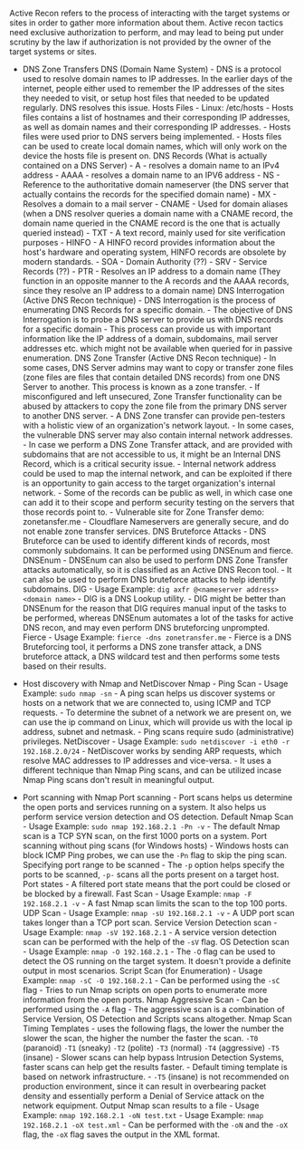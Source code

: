 Active Recon refers to the process of interacting with the target systems or sites in order to gather more information about them. Active recon tactics need exclusive authorization to perform, and may lead to being put under scrutiny by the law if authorization is not provided by the owner of the target systems or sites.

- DNS Zone Transfers
	DNS (Domain Name System)
		- DNS is a protocol used to resolve domain names to IP addresses. In the earlier days of the internet, people either used to remember the IP addresses of the sites they needed to visit, or setup host files that needed to be updated regularly. DNS resolves this issue.
	Hosts Files
		- Linux: /etc/hosts
		- Hosts files contains a list of hostnames and their corresponding IP addresses, as well as domain names and their corresponding IP addresses.
		- Hosts files were used prior to DNS servers being implemented.
		- Hosts files can be used to create local domain names, which will only work on the device the hosts file is present on.
	DNS Records (What is actually contained on a DNS Server)
		- A - resolves a domain name to an IPv4 address
		- AAAA - resolves a domain name to an IPV6 address
		- NS - Reference to the authoritative domain nameserver (the DNS server that actually contains the records for the specified domain name)
		- MX - Resolves a domain to a mail server
		- CNAME - Used for domain aliases (when a DNS resolver queries a domain name with a CNAME record, the domain name queried in the CNAME record is the one that is actually queried instead)
		- TXT - A text record, mainly used for site verification purposes
		- HINFO - A HINFO record provides information about the host's hardware and operating system, HINFO records are obsolete by modern standards.
		- SOA - Domain Authority (??)
		- SRV - Service Records (??)
		- PTR - Resolves an IP address to a domain name (They function in an opposite manner to the A records and the AAAA records, since they resolve an IP address to a domain name)
	DNS Interrogation (Active DNS Recon technique)
		- DNS Interrogation is the process of enumerating DNS Records for a specific domain.
		- The objective of DNS Interrogation is to probe a DNS server to provide us with DNS records for a specific domain
		- This process can provide us with important information like the IP address of a domain, subdomains, mail server addresses etc. which might not be available when queried for in passive enumeration.
	DNS Zone Transfer (Active DNS Recon technique)
		- In some cases, DNS Server admins may want to copy or transfer zone files (zone files are files that contain detailed DNS records) from one DNS Server to another. This process is known as a zone transfer.
		- If misconfigured and left unsecured, Zone Transfer functionality can be abused by attackers to copy the zone file from the primary DNS server to another DNS server.
		- A DNS Zone transfer can provide pen-testers with a holistic view of an organization's network layout.
		- In some cases, the vulnerable DNS server may also contain internal network addresses.
		- In case we perform a DNS Zone Transfer attack, and are provided with subdomains that are not accessible to us, it might be an Internal DNS Record, which is a critical security issue.
		- Internal network address could be used to map the internal network, and can be exploited if there is an opportunity to gain access to the target organization's internal network.
		- Some of the records can be public as well, in which case one can add it to their scope and perform security testing on the servers  that those records point to.
		- Vulnerable site for Zone Transfer demo: zonetansfer.me
		- Cloudflare Nameservers are generally secure, and do not enable zone transfer services.
	DNS Bruteforce Attacks
		- DNS Bruteforce can be used to identify different kinds of records, most commonly subdomains. It can be performed using DNSEnum and fierce. 
	DNSEnum
		- DNSEnum can also be used to  perform DNS Zone Transfer attacks automatically, so it is classified as an Active DNS Recon tool.
		- It can also be used to perform DNS bruteforce attacks to help identify subdomains.
	DIG
		- Usage Example: `dig axfr @<nameserver address> <domain name>`
		- DIG is a DNS Lookup utility.
		- DIG might be better than DNSEnum for the reason that DIG requires manual input of the tasks to be performed, whereas DNSEnum automates a lot of the tasks for active DNS recon, and may even perform DNS bruteforcing unprompted.
	Fierce
		- Usage Example: `fierce -dns zonetransfer.me`
		- Fierce is a DNS Bruteforcing tool, it performs a DNS zone transfer attack, a DNS bruteforce attack, a DNS wildcard test and then performs some tests based on their results.

- Host discovery with Nmap and NetDiscover
	Nmap - Ping Scan
		- Usage Example: `sudo nmap -sn`
		- A ping scan helps us discover systems or hosts on a network that we are connected to, using ICMP and TCP requests.
		- To determine the subnet of a network we are present on, we can use the ip command on Linux, which will provide us with the local ip address, subnet and netmask.
		- Ping scans require sudo (administrative) privileges.
	NetDiscover
		- Usage Example: `sudo netdiscover -i eth0 -r 192.168.2.0/24`
		- NetDiscover works by sending ARP requests, which resolve MAC addresses to IP addresses and vice-versa.
		- It uses a different technique than Nmap Ping scans, and can be utilized incase Nmap Ping scans don't result in meaningful output.

- Port scanning with Nmap
	Port scanning
		- Port scans helps us determine the open ports and services running on a system. It also helps us perform service version detection and OS detection.
	Default Nmap Scan
		- Usage Example: `sudo nmap 192.168.2.1 -Pn -v`
		- The default Nmap scan is a TCP SYN scan, on the first 1000 ports on a system.
	Port scanning without ping scans (for Windows hosts)
		- Windows hosts can block ICMP Ping probes, we can use the `-Pn` flag to skip the ping scan.
	Specifying port range to be scanned
		- The `-p` option helps specify the ports to be scanned, `-p-` scans all the ports present on a target host.
	Port states
		- A filtered port state means that the port could be closed or be blocked by a firewall.
	Fast Scan
		- Usage Example: `nmap -F 192.168.2.1 -v`
		- A fast Nmap scan limits the scan to the top 100 ports.
	UDP Scan
		- Usage Example: `nmap -sU 192.168.2.1 -v`
		- A UDP port scan takes longer than a TCP port scan.
	Service Version Detection scan
		- Usage Example: `nmap -sV 192.168.2.1`
		- A service version detection scan can be performed with the help of the `-sV` flag.
	OS Detection scan
		- Usage Example: `nmap -O 192.168.2.1`
		- The `-O` flag can be used to detect the OS running on the target system. It doesn't provide a definite output in most scenarios.
	Script Scan (for Enumeration)
		- Usage Example: `nmap -sC -O 192.168.2.1`
		-  Can be performed using the `-sC` flag
		- Tries to run Nmap scripts on open ports to enumerate more information from the open ports.
	Nmap Aggressive Scan
		- Can be performed using the `-A` flag
		- The aggressive scan is a combination of Service Version, OS Detection and Scripts scans altogether.
	Nmap Scan Timing Templates
		- uses the following flags, the lower the number the slower the scan, the higher the number the faster the scan.
			`-T0` (paranoid)
			`-T1` (sneaky)
			`-T2` (polite)
			`-T3` (normal)
			`-T4` (aggressive)
			`-T5` (insane)
		- Slower scans can help bypass Intrusion Detection Systems, faster scans can help get the results faster.
		- Default timing template is based on network infrastructure.
		- `-T5` (insane) is not recommended on production environment, since it can result in overbearing packet density and essentially perform a Denial of Service attack on the network equipment.
	Output Nmap scan results to a file
		- Usage Example: `nmap 192.168.2.1 -oN test.txt`
		- Usage Example: `nmap 192.168.2.1 -oX test.xml`
		- Can be performed with the `-oN` and the `-oX` flag, the `-oX` flag saves the output in the XML format.